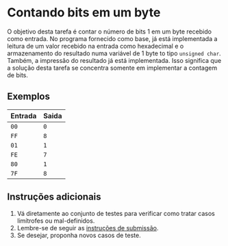 # Contando bits em um byte

O objetivo desta tarefa é contar o número de bits 1 em um byte recebido como
entrada. No programa
fornecido como base, já está implementada a leitura de um valor recebido na
entrada como hexadecimal e o armazenamento do resultado numa variável de 1 byte
to tipo
`unsigned char`. Também, a impressão do resultado já está implementada.
Isso significa que a solução desta tarefa se concentra somente em implementar a
contagem de bits.

## Exemplos

Entrada | Saida
------- | -----
`00` | `0`
`FF` | `8`
`01` | `1`
`FE` | `7`
`80` | `1`
`7F` | `8`




## Instruções adicionais

1. Vá diretamente ao conjunto de testes para verificar como tratar casos
   limítrofes ou mal-definidos.
1. Lembre-se de seguir as [instruções de submissão](doc/instrucoes.md).
1. Se desejar, proponha novos casos de teste.
